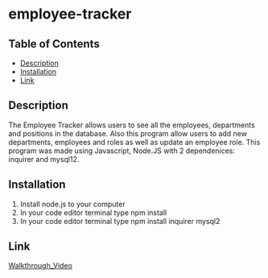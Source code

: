 # employee-tracker

## Table of Contents
- [Description](#Description)
- [Installation](#Installation)
- [Link](#Link)


## Description

The Employee Tracker allows users to see all the employees, departments and positions in the database. Also this program allow users to add new departments, employees and roles as well as update an employee role. This program was made using Javascript, Node.JS with 2 dependenices: inquirer and mysql12.


## Installation

1. Install node.js to your computer
2. In your code editor terminal type npm install 
3. In your code editor terminal type npm install inquirer mysql2


## Link
[Walkthrough_Video]()

